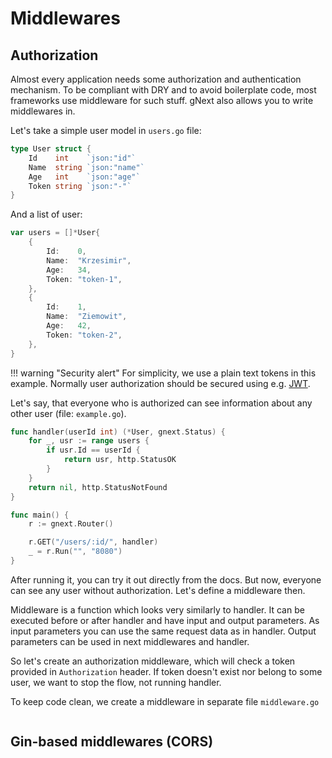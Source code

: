 # Middlewares

## Authorization
Almost every application needs some authorization and authentication mechanism. 
To be compliant with DRY and to avoid boilerplate code, most frameworks use middleware for such stuff.
gNext also allows you to write middlewares in.

Let's take a simple user model in `users.go` file:

```go
type User struct {
    Id    int    `json:"id"`
    Name  string `json:"name"`
    Age   int    `json:"age"`
    Token string `json:"-"`
}
```

And a list of user:

```go
var users = []*User{
    {
        Id:    0,
        Name:  "Krzesimir",
        Age:   34,
        Token: "token-1",
    },
    {
        Id:    1,
        Name:  "Ziemowit",
        Age:   42,
        Token: "token-2",
    },
}
```

!!! warning "Security alert"
    For simplicity, we use a plain text tokens in this example. Normally user authorization should be secured using e.g. [JWT](https://github.com/golang-jwt/jwt).

Let's say, that everyone who is authorized can see information about any other user (file: `example.go`).

```go
func handler(userId int) (*User, gnext.Status) {
	for _, usr := range users {
		if usr.Id == userId {
			return usr, http.StatusOK
		}
	}
	return nil, http.StatusNotFound
}

func main() {
	r := gnext.Router()

	r.GET("/users/:id/", handler)
	_ = r.Run("", "8080")
}
```

After running it, you can try it out directly from the docs. But now, everyone can see any user without authorization.
Let's define a middleware then.

Middleware is a function which looks very similarly to handler. 
It can be executed before or after handler and have input and output parameters. 
As input parameters you can use the same request data as in handler. Output parameters can be used in next middlewares and handler.

So let's create an authorization middleware, which will check a token provided in `Authorization` header. 
If token doesn't exist nor belong to some user, we want to stop the flow, not running handler.  

To keep code clean, we create a middleware in separate file `middleware.go`
```go

```
  


## Gin-based middlewares (CORS)
